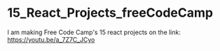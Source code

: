 # 15_React_Projects_freeCodeCamp
I am making Free Code Camp's 15 react projects on the link: https://youtu.be/a_7Z7C_JCyo
